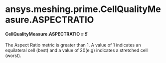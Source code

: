 <a id="ansys-meshing-prime-cellqualitymeasure-aspectratio"></a>

# ansys.meshing.prime.CellQualityMeasure.ASPECTRATIO

<a id="ansys.meshing.prime.CellQualityMeasure.ASPECTRATIO"></a>

#### CellQualityMeasure.ASPECTRATIO *= 5*

The Aspect Ratio metric is greater than 1. A value of 1 indicates an equilateral cell (best) and a value of 20(e.g) indicates a stretched cell (worst).

<!-- !! processed by numpydoc !! -->

